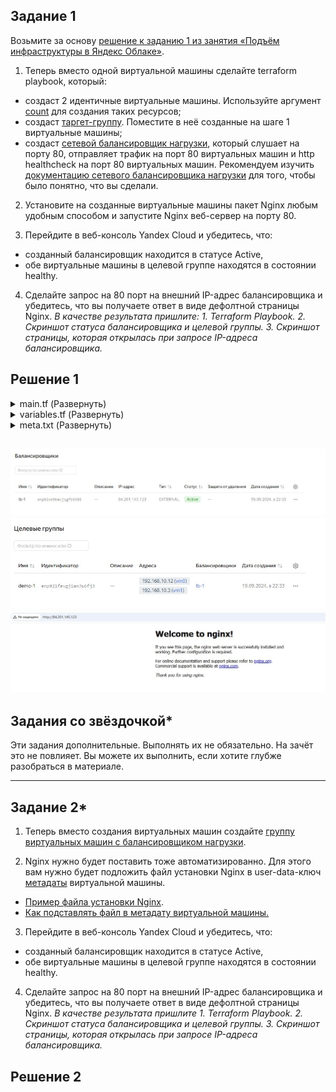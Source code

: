 ## Задание 1 

Возьмите за основу [решение к заданию 1 из занятия «Подъём инфраструктуры в Яндекс Облаке»](https://github.com/netology-code/sdvps-homeworks/blob/main/7-03.md#задание-1).

1. Теперь вместо одной виртуальной машины сделайте terraform playbook, который:
- создаст 2 идентичные виртуальные машины. Используйте аргумент [count](https://www.terraform.io/docs/language/meta-arguments/count.html) для создания таких ресурсов;
- создаст [таргет-группу](https://registry.terraform.io/providers/yandex-cloud/yandex/latest/docs/resources/lb_target_group). Поместите в неё созданные на шаге 1 виртуальные машины;
- создаст [сетевой балансировщик нагрузки](https://registry.terraform.io/providers/yandex-cloud/yandex/latest/docs/resources/lb_network_load_balancer), который слушает на порту 80, отправляет трафик на порт 80 виртуальных машин и http healthcheck на порт 80 виртуальных машин.
Рекомендуем изучить [документацию сетевого балансировщика нагрузки](https://cloud.yandex.ru/docs/network-load-balancer/quickstart) для того, чтобы было понятно, что вы сделали.

2. Установите на созданные виртуальные машины пакет Nginx любым удобным способом и запустите Nginx веб-сервер на порту 80.

3. Перейдите в веб-консоль Yandex Cloud и убедитесь, что: 
- созданный балансировщик находится в статусе Active,
- обе виртуальные машины в целевой группе находятся в состоянии healthy.

4. Сделайте запрос на 80 порт на внешний IP-адрес балансировщика и убедитесь, что вы получаете ответ в виде дефолтной страницы Nginx.
*В качестве результата пришлите:*
*1. Terraform Playbook.*
*2. Скриншот статуса балансировщика и целевой группы.*
*3. Скриншот страницы, которая открылась при запросе IP-адреса балансировщика.*

## Решение 1

<details>
<summary>main.tf (Развернуть)</summary>

```
terraform {
  required_providers {
    yandex = {
      source = "yandex-cloud/yandex"
    }
  }
}
provider "yandex" {
  token     = var.yandex_cloud_token
  cloud_id  = "b1g017lst21vq7ih5qbh"
  folder_id = "b1gfrioisinspbi49csd"
}

resource "yandex_compute_instance" "vm" {
  count = 2
  name = "vm${count.index}"
  zone = "ru-central1-a"
  boot_disk {
    initialize_params {
      image_id = "fd8rsarq3mv5iqcdjpdi"
      size = 10
    }
  }
  resources {
    core_fraction = 5
    cores  = 2
    memory = 2
  } 
  network_interface {
    subnet_id = yandex_vpc_subnet.subnet-1.id
    nat       = true
  }
  metadata = {
    user-data = "${file("./meta.txt")}"
  }
}
resource "yandex_vpc_network" "network-1" {
  name = "network1"
}
resource "yandex_vpc_subnet" "subnet-1" {
  name           = "subnet1"
  zone           = "ru-central1-a"
  network_id     = yandex_vpc_network.network-1.id
  v4_cidr_blocks = ["192.168.10.0/24"]
}
resource "yandex_lb_target_group" "demo-1" {
  name = "demo-1"
  target {
    subnet_id = yandex_vpc_subnet.subnet-1.id
    address = yandex_compute_instance.vm[0].network_interface.0.ip_address
  }
  target {
    subnet_id = yandex_vpc_subnet.subnet-1.id
    address = yandex_compute_instance.vm[1].network_interface.0.ip_address
  }
}
resource "yandex_lb_network_load_balancer" "lb-1" {
  name = "lb-1"
  deletion_protection = "false"
  listener {
    name = "my-lb1"
    port = 80
    external_address_spec {
      ip_version = "ipv4"
    }
  }
  attached_target_group {
    target_group_id = yandex_lb_target_group.demo-1.id
    healthcheck {
      name = "http"
      http_options {
        port = 80
        path = "/"
      }
    }
  }
}
output "lb_ip" {
  value = yandex_lb_network_load_balancer.lb-1.listener
}
output "vm_IPs" {
  value = tomap({
    for name, vm in yandex_compute_instance.vm : name => vm.network_interface.0.ip_address
  })
}
```
</details>

<details>
<summary>variables.tf (Развернуть)</summary>

```
variable "yandex_cloud_token" {
  description = "Token for Yandex Cloud"
  type = string
  default = "y0_XXXXXXXXX"
}
```
</details>

<details>
<summary>meta.txt (Развернуть)</summary>

```
#cloud-config
users:
  - name: ladmin
    groups: sudo
    shell: /bin/bash
    sudo: 'ALL=(ALL) NOPASSWD:ALL'
    ssh-authorized-keys:
        - ssh-rsa XXXXXXXXX root@deb-terraform

packages:
  - nginx

runcmd:
  - systemctl start nginx
  - systemctl enable nginx
```
</details>

![Балансировщик](./media/Снимок%20экрана%202024-09-19%20223559.jpg)
![Целевая группа](./media/Снимок%20экрана%202024-09-19%20223616.jpg)
![Web-страница](./media/Снимок%20экрана%202024-09-19%20223451.jpg)
---

## Задания со звёздочкой*
Эти задания дополнительные. Выполнять их не обязательно. На зачёт это не повлияет. Вы можете их выполнить, если хотите глубже разобраться в материале.

---

## Задание 2*

1. Теперь вместо создания виртуальных машин создайте [группу виртуальных машин с балансировщиком нагрузки](https://cloud.yandex.ru/docs/compute/operations/instance-groups/create-with-balancer).

2. Nginx нужно будет поставить тоже автоматизированно. Для этого вам нужно будет подложить файл установки Nginx в user-data-ключ [метадаты](https://cloud.yandex.ru/docs/compute/concepts/vm-metadata) виртуальной машины.
- [Пример файла установки Nginx](https://github.com/nar3k/yc-public-tasks/blob/master/terraform/metadata.yaml).
- [Как подставлять файл в метадату виртуальной машины.](https://github.com/nar3k/yc-public-tasks/blob/a6c50a5e1d82f27e6d7f3897972adb872299f14a/terraform/main.tf#L38)

3. Перейдите в веб-консоль Yandex Cloud и убедитесь, что: 
- созданный балансировщик находится в статусе Active,
- обе виртуальные машины в целевой группе находятся в состоянии healthy.

4. Сделайте запрос на 80 порт на внешний IP-адрес балансировщика и убедитесь, что вы получаете ответ в виде дефолтной страницы Nginx.
*В качестве результата пришлите*
*1. Terraform Playbook.*
*2. Скриншот статуса балансировщика и целевой группы.*
*3. Скриншот страницы, которая открылась при запросе IP-адреса балансировщика.*

## Решение 2

